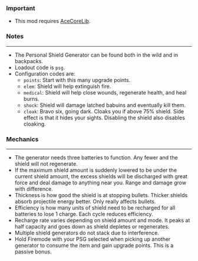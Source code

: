 ### Important
- This mod requires [AceCoreLib](https://gitlab.com/accensi/hd-addons/acecorelib).

### Notes
---
- The Personal Shield Generator can be found both in the wild and in backpacks.
- Loadout code is `psg`.
- Configuration codes are:
	- `points`: Start with this many upgrade points.
	- `elem`: Shield will help extinguish fire.
	- `medical`: Shield will help close wounds, regenerate health, and heal burns.
	- `shock`: Shield will damage latched babuins and eventually kill them.
	- `cloak`: Bravo six, going dark. Cloaks you if above 75% shield. Side effect is that it hides your sights. Disabling the shield also disables cloaking.

### Mechanics
---
- The generator needs three batteries to function. Any fewer and the shield will not regenerate.
- If the maximum shield amount is suddenly lowered to be under the current shield amount, the excess shields will be discharged with great force and deal damage to anything near you. Range and damage grow with difference.
- Thickness is how good the shield is at stopping bullets. Thicker shields absorb projectile energy better. Only really affects bullets.
- Efficiency is how many units of shield need to be recharged for all batteries to lose 1 charge. Each cycle reduces efficiency.
- Recharge rate varies depending on shield amount and mode. It peaks at half capacity and goes down as shield depletes or regenerates.
- Multiple shield generators do not stack due to interference.
- Hold Firemode with your PSG selected when picking up another generator to consume the item and gain upgrade points. This is a passive bonus.